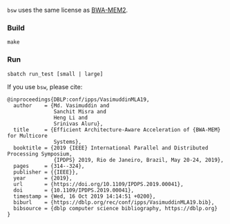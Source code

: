 `bsw` uses the same license as [BWA-MEM2](https://github.com/bwa-mem2/bwa-mem2).

### Build

```
make
```

### Run

```
sbatch run_test [small | large]
```

If you use `bsw`, please cite:

```
@inproceedings{DBLP:conf/ipps/VasimuddinMLA19,
  author    = {Md. Vasimuddin and
               Sanchit Misra and
               Heng Li and
               Srinivas Aluru},
  title     = {Efficient Architecture-Aware Acceleration of {BWA-MEM} for Multicore
               Systems},
  booktitle = {2019 {IEEE} International Parallel and Distributed Processing Symposium,
               {IPDPS} 2019, Rio de Janeiro, Brazil, May 20-24, 2019},
  pages     = {314--324},
  publisher = {{IEEE}},
  year      = {2019},
  url       = {https://doi.org/10.1109/IPDPS.2019.00041},
  doi       = {10.1109/IPDPS.2019.00041},
  timestamp = {Wed, 16 Oct 2019 14:14:51 +0200},
  biburl    = {https://dblp.org/rec/conf/ipps/VasimuddinMLA19.bib},
  bibsource = {dblp computer science bibliography, https://dblp.org}
}
```


